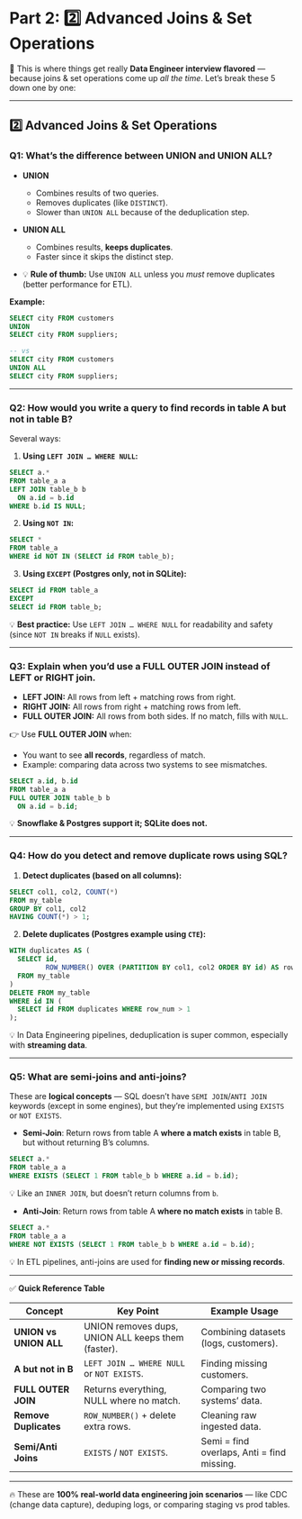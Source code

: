 # Part 2: 2️⃣ Advanced Joins & Set Operations
🚀 This is where things get really **Data Engineer interview flavored** — because joins & set operations come up *all the time*. Let’s break these 5 down one by one:

---

## 2️⃣ Advanced Joins & Set Operations

### **Q1: What’s the difference between UNION and UNION ALL?**

* **UNION**

  * Combines results of two queries.
  * Removes duplicates (like `DISTINCT`).
  * Slower than `UNION ALL` because of the deduplication step.
* **UNION ALL**

  * Combines results, **keeps duplicates**.
  * Faster since it skips the distinct step.
* 💡 **Rule of thumb:** Use `UNION ALL` unless you *must* remove duplicates (better performance for ETL).

**Example:**

```sql
SELECT city FROM customers
UNION
SELECT city FROM suppliers;

-- vs
SELECT city FROM customers
UNION ALL
SELECT city FROM suppliers;
```

---

### **Q2: How would you write a query to find records in table A but not in table B?**

Several ways:

1. **Using `LEFT JOIN … WHERE NULL`:**

```sql
SELECT a.*
FROM table_a a
LEFT JOIN table_b b
  ON a.id = b.id
WHERE b.id IS NULL;
```

2. **Using `NOT IN`:**

```sql
SELECT *
FROM table_a
WHERE id NOT IN (SELECT id FROM table_b);
```

3. **Using `EXCEPT` (Postgres only, not in SQLite):**

```sql
SELECT id FROM table_a
EXCEPT
SELECT id FROM table_b;
```

💡 **Best practice:** Use `LEFT JOIN … WHERE NULL` for readability and safety (since `NOT IN` breaks if `NULL` exists).

---

### **Q3: Explain when you’d use a FULL OUTER JOIN instead of LEFT or RIGHT join.**

* **LEFT JOIN:** All rows from left + matching rows from right.
* **RIGHT JOIN:** All rows from right + matching rows from left.
* **FULL OUTER JOIN:** All rows from both sides. If no match, fills with `NULL`.

👉 Use **FULL OUTER JOIN** when:

* You want to see **all records**, regardless of match.
* Example: comparing data across two systems to see mismatches.

```sql
SELECT a.id, b.id
FROM table_a a
FULL OUTER JOIN table_b b
  ON a.id = b.id;
```

💡 **Snowflake & Postgres support it; SQLite does not.**

---

### **Q4: How do you detect and remove duplicate rows using SQL?**

1. **Detect duplicates (based on all columns):**

```sql
SELECT col1, col2, COUNT(*)
FROM my_table
GROUP BY col1, col2
HAVING COUNT(*) > 1;
```

2. **Delete duplicates (Postgres example using `CTE`):**

```sql
WITH duplicates AS (
  SELECT id,
         ROW_NUMBER() OVER (PARTITION BY col1, col2 ORDER BY id) AS row_num
  FROM my_table
)
DELETE FROM my_table
WHERE id IN (
  SELECT id FROM duplicates WHERE row_num > 1
);
```

💡 In Data Engineering pipelines, deduplication is super common, especially with **streaming data**.

---

### **Q5: What are semi-joins and anti-joins?**

These are **logical concepts** — SQL doesn’t have `SEMI JOIN`/`ANTI JOIN` keywords (except in some engines), but they’re implemented using `EXISTS` or `NOT EXISTS`.

* **Semi-Join**: Return rows from table A **where a match exists** in table B, but without returning B’s columns.

```sql
SELECT a.*
FROM table_a a
WHERE EXISTS (SELECT 1 FROM table_b b WHERE a.id = b.id);
```

💡 Like an `INNER JOIN`, but doesn’t return columns from `b`.

* **Anti-Join**: Return rows from table A **where no match exists** in table B.

```sql
SELECT a.*
FROM table_a a
WHERE NOT EXISTS (SELECT 1 FROM table_b b WHERE a.id = b.id);
```

💡 In ETL pipelines, anti-joins are used for **finding new or missing records**.

---

✅ **Quick Reference Table**

| Concept                | Key Point                                          | Example Usage                              |
| ---------------------- | -------------------------------------------------- | ------------------------------------------ |
| **UNION vs UNION ALL** | UNION removes dups, UNION ALL keeps them (faster). | Combining datasets (logs, customers).      |
| **A but not in B**     | `LEFT JOIN … WHERE NULL` or `NOT EXISTS`.          | Finding missing customers.                 |
| **FULL OUTER JOIN**    | Returns everything, NULL where no match.           | Comparing two systems’ data.               |
| **Remove Duplicates**  | `ROW_NUMBER()` + delete extra rows.                | Cleaning raw ingested data.                |
| **Semi/Anti Joins**    | `EXISTS` / `NOT EXISTS`.                           | Semi = find overlaps, Anti = find missing. |

---

🔥 These are **100% real-world data engineering join scenarios** — like CDC (change data capture), deduping logs, or comparing staging vs prod tables.
